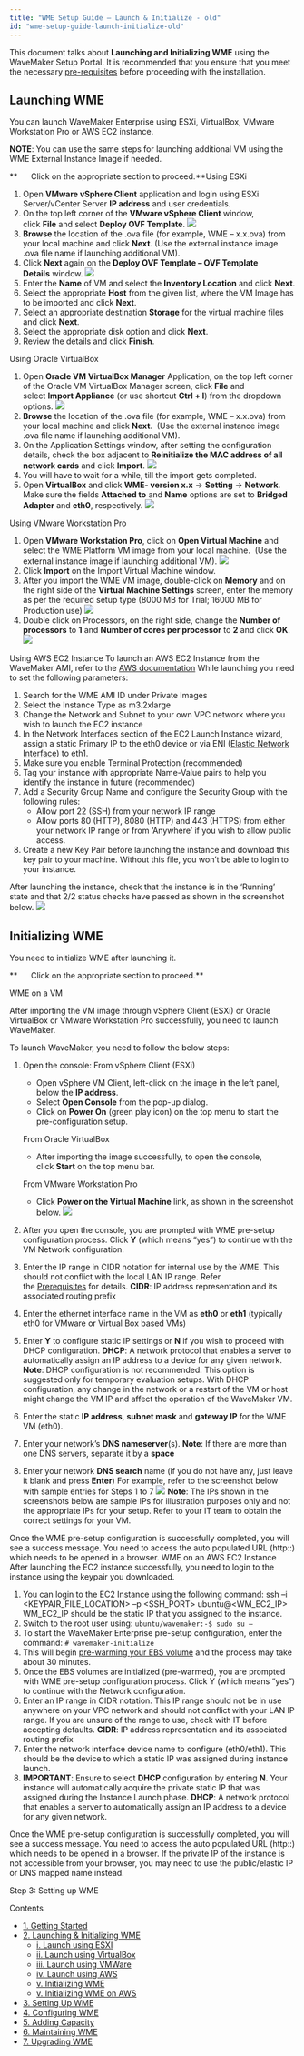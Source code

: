 ```yaml
---
title: "WME Setup Guide – Launch & Initialize - old"
id: "wme-setup-guide-launch-initialize-old"
---
```


This document talks about **Launching and Initializing WME** using the WaveMaker Setup Portal. It is recommended that you ensure that you meet the necessary [pre-requisites](/learn/installation/wavemaker-enterprise-setup-guide/) before proceeding with the installation.

## Launching WME

You can launch WaveMaker Enterprise using ESXi, VirtualBox, VMware Workstation Pro or AWS EC2 instance.

**NOTE**: You can use the same steps for launching additional VM using the WME External Instance Image if needed.

**      Click on the appropriate section to proceed.**Using ESXi

1. Open **VMware vSphere Client** application and login using ESXi Server/vCenter Server **IP address** and user credentials.
2. On the top left corner of the **VMware vSphere Client** window, click **File** and select **Deploy OVF Template**. [![](/learn/assets/WME_launch_esxi1.png)](/learn/assets/WME_launch_esxi1.png)
3. **Browse** the location of the .ova file (for example, WME – x.x.ova) from your local machine and click **Next**. (Use the external instance image .ova file name if launching additional VM).
4. Click **Next** again on the **Deploy OVF Template – OVF Template Details** window. [![](/learn/assets/WME_launch_esxi2.png)](/learn/assets/WME_launch_esxi2.png)
5. Enter the **Name** of VM and select the **Inventory Location** and click **Next**.
6. Select the appropriate **Host** from the given list, where the VM Image has to be imported and click **Next**.
7. Select an appropriate destination **Storage** for the virtual machine files and click **Next**.
8. Select the appropriate disk option and click **Next**.
9. Review the details and click **Finish**.

Using Oracle VirtualBox

1. Open **Oracle VM VirtualBox Manager** Application, on the top left corner of the Oracle VM VirtualBox Manager screen, click **File** and select **Import Appliance** (or use shortcut **Ctrl + I**) from the dropdown options. [![](/learn/assets/WME_launch_oracle1.png)](/learn/assets/WME_launch_oracle1.png)
2. **Browse** the location of the .ova file (for example, WME – x.x.ova) from your local machine and click **Next**.  (Use the external instance image .ova file name if launching additional VM).
3. On the Application Settings window, after setting the configuration details, check the box adjacent to **Reinitialize the MAC address of all network cards** and click **Import**. [![](/learn/assets/WME_launch_oracle2.png)](/learn/assets/WME_launch_oracle2.png)
4. You will have to wait for a while, till the import gets completed.
5. Open **VirtualBox** and click **WME- version x.x** → **Setting** → **Network**. Make sure the fields **Attached to** and **Name** options are set to **Bridged Adapter** and **eth0**, respectively. [![](/learn/assets/WME_launch_oracle3.png)](/learn/assets/WME_launch_oracle3.png)

Using VMware Workstation Pro

1. Open **VMware Workstation Pro**, click on **Open Virtual Machine** and select the WME Platform VM image from your local machine.  (Use the external instance image if launching additional VM). [![](/learn/assets/WME_launch_vmware1.png)](/learn/assets/WME_launch_vmware1.png)
2. Click **Import** on the Import Virtual Machine window.
3. After you import the WME VM image, double-click on **Memory** and on the right side of the **Virtual Machine Settings** screen, enter the memory as per the required setup type (8000 MB for Trial; 16000 MB for Production use) [![](/learn/assets/WME_launch_vmware2.png)](/learn/assets/WME_launch_vmware2.png)
4. Double click on Processors, on the right side, change the **Number of processors** to **1** and **Number of cores per processor** to **2** and click **OK**. [![](/learn/assets/WME_launch_vmware3.png)](/learn/assets/WME_launch_vmware3.png)

Using AWS EC2 Instance To launch an AWS EC2 Instance from the WaveMaker AMI, refer to the [AWS documentation](http://docs.aws.amazon.com/AWSEC2/latest/UserGuide/launching-instance.html) While launching you need to set the following parameters:

1. Search for the WME AMI ID under Private Images
2. Select the Instance Type as m3.2xlarge
3. Change the Network and Subnet to your own VPC network where you wish to launch the EC2 instance
4. In the Network Interfaces section of the EC2 Launch Instance wizard, assign a static Primary IP to the eth0 device or via ENI ([Elastic Network Interface](http://docs.aws.amazon.com/AWSEC2/latest/UserGuide/using-eni.html)) to eth1.
5. Make sure you enable Terminal Protection (recommended)
6. Tag your instance with appropriate Name-Value pairs to help you identify the instance in future (recommended)
7. Add a Security Group Name and configure the Security Group with the following rules:
    - Allow port 22 (SSH) from your network IP range
    - Allow ports 80 (HTTP), 8080 (HTTP) and 443 (HTTPS) from either your network IP range or from ‘Anywhere’ if you wish to allow public access.
8. Create a new Key Pair before launching the instance and download this key pair to your machine. Without this file, you won’t be able to login to your instance.

After launching the instance, check that the instance is in the ‘Running’ state and that 2/2 status checks have passed as shown in the screenshot below. [![](/learn/assets/WME_launch_aws.png)](/learn/assets/WME_launch_aws.png)

## Initializing WME

You need to initialize WME after launching it.

**      Click on the appropriate section to proceed.**

WME on a VM

After importing the VM image through vSphere Client (ESXi) or Oracle VirtualBox or VMware Workstation Pro successfully, you need to launch WaveMaker.

To launch WaveMaker, you need to follow the below steps:

1. Open the console: From vSphere Client (ESXi)
    
    - Open vSphere VM Client, left-click on the image in the left panel, below the **IP address**.
    - Select **Open Console** from the pop-up dialog.
    - Click on **Power On** (green play icon) on the top menu to start the pre-configuration setup.
    
    From Oracle VirtualBox
    
    - After importing the image successfully, to open the console, click **Start** on the top menu bar.
    
    From VMware Workstation Pro
    - Click **Power on the Virtual Machine** link, as shown in the screenshot below. [![](/learn/assets/WME_init1.png)](/learn/assets/WME_init1.png)
2. After you open the console, you are prompted with WME pre-setup configuration process. Click **Y** (which means “yes”) to continue with the VM Network configuration.
3. Enter the IP range in CIDR notation for internal use by the WME. This should not conflict with the local LAN IP range. Refer the [Prerequisites](/learn/installation/wavemaker-enterprise-setup-guide/#ip-addressing) for details. **CIDR**: IP address representation and its associated routing prefix
4. Enter the ethernet interface name in the VM as **eth0** or **eth1** (typically eth0 for VMware or Virtual Box based VMs)
5. Enter **Y** to configure static IP settings or **N** if you wish to proceed with DHCP configuration. **DHCP**: A network protocol that enables a server to automatically assign an IP address to a device for any given network. **Note**: DHCP configuration is not recommended. This option is suggested only for temporary evaluation setups. With DHCP configuration, any change in the network or a restart of the VM or host might change the VM IP and affect the operation of the WaveMaker VM.
6. Enter the static **IP address**, **subnet mask** and **gateway IP** for the WME VM (eth0).
7. Enter your network’s **DNS nameserver**(s). **Note**: If there are more than one DNS servers, separate it by a **space**
8. Enter your network **DNS search** name (if you do not have any, just leave it blank and press **Enter**) For example, refer to the screenshot below with sample entries for Steps 1 to 7 [![](/learn/assets/WME_init2.png)](/learn/assets/WME_init2.png) **Note**: The IPs shown in the screenshots below are sample IPs for illustration purposes only and not the appropriate IPs for your setup. Refer to your IT team to obtain the correct settings for your VM.

Once the WME pre-setup configuration is successfully completed, you will see a success message. You need to access the auto populated URL (http:<IP-of-WME-VM>:<port-number>) which needs to be opened in a browser. WME on an AWS EC2 Instance After launching the EC2 instance successfully, you need to login to the instance using the keypair you downloaded.

1. You can login to the EC2 Instance using the following command: ssh –i <KEYPAIR\_FILE\_LOCATION> –p <SSH\_PORT> ubuntu@<WM\_EC2\_IP> WM\_EC2\_IP should be the static IP that you assigned to the instance.
2. Switch to the root user using: `ubuntu/wavemaker:-$ sudo su –`
3. To start the WaveMaker Enterprise pre-setup configuration, enter the command: `# wavemaker-initialize`
4. This will begin [pre-warming your EBS volume](http://docs.aws.amazon.com/AWSEC2/latest/UserGuide/ebs-initialize.html) and the process may take about 30 minutes.
5. Once the EBS volumes are initialized (pre-warmed), you are prompted with WME pre-setup configuration process. Click Y (which means “yes”) to continue with the Network configuration.
6. Enter an IP range in CIDR notation. This IP range should not be in use anywhere on your VPC network and should not conflict with your LAN IP range. If you are unsure of the range to use, check with IT before accepting defaults. **CIDR**: IP address representation and its associated routing prefix
7. Enter the network interface device name to configure (eth0/eth1). This should be the device to which a static IP was assigned during instance launch.
8. **IMPORTANT**: Ensure to select **DHCP** configuration by entering **N**. Your instance will automatically acquire the private static IP that was assigned during the Instance Launch phase. **DHCP**: A network protocol that enables a server to automatically assign an IP address to a device for any given network.

Once the WME pre-setup configuration is successfully completed, you will see a success message. You need to access the auto populated URL (http:<IP-of-WME-VM>:<port-number>) which needs to be opened in a browser. If the private IP of the instance is not accessible from your browser, you may need to use the public/elastic IP or DNS mapped name instead.

Step 3: Setting up WME

Contents

- [1\. Getting Started](/learn/installation/wavemaker-enterprise-setup-guide/)
- [2\. Launching & Initializing WME](#)
    - [i. Launch using ESXI](#launch-esxi)
    - [ii. Launch using VirtualBox](#launch-vb)
    - [iii. Launch using VMWare](#launch-vmware)
    - [iv. Launch using AWS](#launch-aws)
    - [v. Initializing WME](#initialize-wme)
    - [v. Initializing WME on AWS](#initialize-wme-aws)
- [3\. Setting Up WME](/learn/installation/wme-setup-guide-access-setting/)
- [4\. Configuring WME](/learn/installation/wme-setup-guide-configuration/)
- [5\. Adding Capacity](/learn/installation/wme-setup-guide-adding-capacity/)
- [6\. Maintaining WME](/learn/installation/wme-setup-guide-maintenance/)
- [7\. Upgrading WME](/learn/installation/wme-setup-guide-upgrading/)
